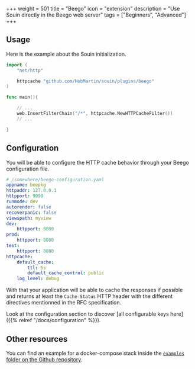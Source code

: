 +++
weight = 501
title = "Beego"
icon = "extension"
description = "Use Souin directly in the Beego web server"
tags = ["Beginners", "Advanced"]
+++

## Usage
Here is the example about the Souin initialization.
```go
import (
	"net/http"

	httpcache "github.com/HobMartin/souin/plugins/beego"
)

func main(){

    // ...
	web.InsertFilterChain("/*", httpcache.NewHTTPCacheFilter())
    // ...

}
```

## Configuration

You will be able to configure the HTTP cache behavior through your Beego configuration file.  
```yaml
# /somewhere/beego-configuration.yaml
appname: beepkg
httpaddr: 127.0.0.1
httpport: 9090
runmode: dev
autorender: false
recoverpanic: false
viewspath: myview
dev:
    httpport: 8080
prod:
    httpport: 8080
test:
    httpport: 8080
httpcache:
    default_cache:
        ttl: 5s
        default_cache_control: public
    log_level: debug
```

With that your application will be able to cache the responses if possible and returns at least the `Cache-Status` HTTP header with the different directives mentionned in the RFC specification.

Look at the configuration section to discover [all configurable keys here]({{% relref "/docs/configuration" %}}).

Other resources
---------------
You can find an example for a docker-compose stack inside the [`examples` folder on the Github repository](https://github.com/HobMartin/souin/tree/master/plugins/beego/examples).